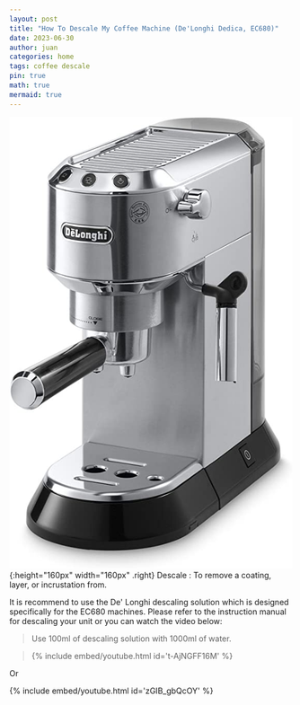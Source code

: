 ```yaml
---
layout: post
title: "How To Descale My Coffee Machine (De'Longhi Dedica, EC680)"
date: 2023-06-30
author: juan
categories: home
tags: coffee descale
pin: true
math: true
mermaid: true
---
```


![coffee maker De'Longhi Dedica, EC680](/assets/img/home/coffee-maker.jpg){:height="160px" width="160px" .right}
Descale
: To remove a coating, layer, or incrustation from.

It is recommend to use the De' Longhi descaling solution which is designed specifically for the EC680 machines. Please refer to the instruction manual for descaling your unit or you can watch the video below:

> Use 100ml of descaling solution with 1000ml of water.

> {% include embed/youtube.html id='t-AjNGFF16M' %}

Or

{% include embed/youtube.html id='zGIB_gbQcOY' %}

